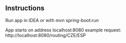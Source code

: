 ## Instructions

Run app in IDEA or with mvn spring-boot:run

App starts on address localhost:8080 example request: http://localhost:8080/routing/CZE/ESP